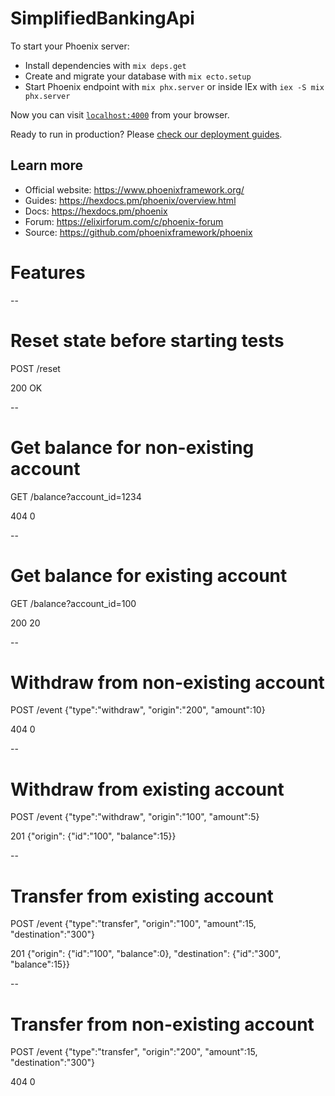 # SimplifiedBankingApi

To start your Phoenix server:

  * Install dependencies with `mix deps.get`
  * Create and migrate your database with `mix ecto.setup`
  * Start Phoenix endpoint with `mix phx.server` or inside IEx with `iex -S mix phx.server`

Now you can visit [`localhost:4000`](http://localhost:4000) from your browser.

Ready to run in production? Please [check our deployment guides](https://hexdocs.pm/phoenix/deployment.html).

## Learn more

  * Official website: https://www.phoenixframework.org/
  * Guides: https://hexdocs.pm/phoenix/overview.html
  * Docs: https://hexdocs.pm/phoenix
  * Forum: https://elixirforum.com/c/phoenix-forum
  * Source: https://github.com/phoenixframework/phoenix


# Features
--
# Reset state before starting tests

POST /reset

200 OK


--
# Get balance for non-existing account

GET /balance?account_id=1234

404 0


--
# Get balance for existing account

GET /balance?account_id=100

200 20

--
# Withdraw from non-existing account

POST /event {"type":"withdraw", "origin":"200", "amount":10}

404 0

--
# Withdraw from existing account

POST /event {"type":"withdraw", "origin":"100", "amount":5}

201 {"origin": {"id":"100", "balance":15}}

--
# Transfer from existing account

POST /event {"type":"transfer", "origin":"100", "amount":15, "destination":"300"}

201 {"origin": {"id":"100", "balance":0}, "destination": {"id":"300", "balance":15}}

--
# Transfer from non-existing account

POST /event {"type":"transfer", "origin":"200", "amount":15, "destination":"300"}

404 0

